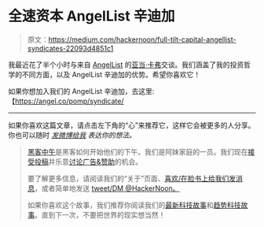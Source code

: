 # 全速资本 AngelList 辛迪加

> 原文：<https://medium.com/hackernoon/full-tilt-capital-angellist-syndicates-22093d4851c1>

我最近花了半个小时与来自 [AngelList](https://angel.co/) 的[亚当·卡弗](https://angel.co/adam-carver)交谈。我们涵盖了我的投资哲学的不同方面，以及 AngelList 辛迪加的优势。希望你喜欢它！

如果你想加入我们的 AngelList 辛迪加，去这里:【https://angel.co/pomp/syndicate/ 

___________________________________________________________________

如果你喜欢这篇文章，请点击左下角的“心”来推荐它，这样它会被更多的人分享。你也可以随时 [*发微博给我*](https://twitter.com/APompliano) *表达你的想法。*

> [黑客中午](http://bit.ly/Hackernoon)是黑客如何开始他们的下午。我们是阿妹家庭的一员。我们现在[接受投稿](http://bit.ly/hackernoonsubmission)并乐意[讨论广告&赞助](mailto:partners@amipublications.com)的机会。
> 
> 要了解更多信息，请阅读我们的“关于”页面、[喜欢/在脸书上给我们发消息](http://bit.ly/HackernoonFB)，或者简单地发送 [tweet/DM @HackerNoon。](https://goo.gl/k7XYbx)
> 
> 如果你喜欢这个故事，我们推荐你阅读我们的[最新科技故事](http://bit.ly/hackernoonlatestt)和[趋势科技故事](https://hackernoon.com/trending)。直到下一次，不要把世界的现实想当然！